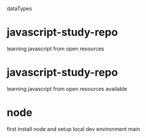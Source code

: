  dataTypes
# javascript-study-repo
learning javascript from open resources 



# javascript-study-repo 
learning javascript from open resources available

# node
first install node and setup local dev environment
 main
